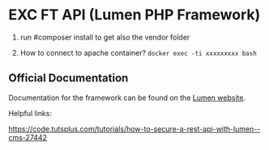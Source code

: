 # EXC FT API (Lumen PHP Framework)

1) run #composer install to get also the vendor folder

2) How to connect to apache container?
    `docker exec -ti xxxxxxxxx bash`

## Official Documentation

Documentation for the framework can be found on the [Lumen website](http://lumen.laravel.com/docs).



Helpful links: 

https://code.tutsplus.com/tutorials/how-to-secure-a-rest-api-with-lumen--cms-27442
